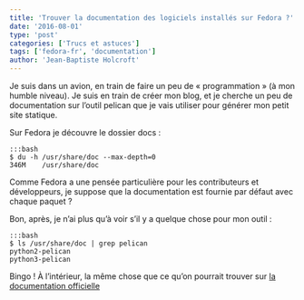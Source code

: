 ```yaml
---
title: 'Trouver la documentation des logiciels installés sur Fedora ?'
date: '2016-08-01'
type: 'post'
categories: ['Trucs et astuces']
tags: ['fedora-fr', 'documentation']
author: 'Jean-Baptiste Holcroft'
---
```


Je suis dans un avion, en train de faire un peu de « programmation » (à mon
humble niveau). Je suis en train de créer mon blog, et je cherche un peu de
documentation sur l’outil pelican que je vais utiliser pour générer mon
petit site statique.

Sur Fedora je découvre le dossier docs :

    :::bash
    $ du -h /usr/share/doc --max-depth=0
    346M	/usr/share/doc

Comme Fedora a une pensée particulière pour les contributeurs et
développeurs, je suppose que la documentation est fournie par défaut avec
chaque paquet ?

Bon, après, je n’ai plus qu’à voir s’il y a quelque chose pour mon outil :

    :::bash
    $ ls /usr/share/doc | grep pelican
    python2-pelican
    python3-pelican

Bingo ! À l’intérieur, la même chose que ce qu’on pourrait trouver sur [la
documentation officielle](http://docs.getpelican.com/)
